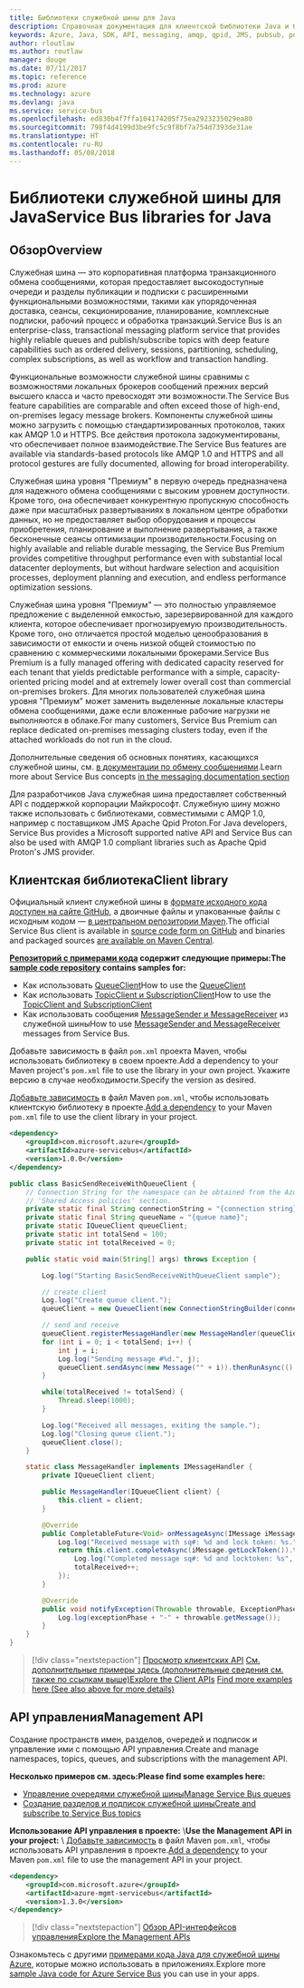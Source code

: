 ```yaml
---
title: Библиотеки служебной шины для Java
description: Справочная документация для клиентской библиотеки Java и библиотек управления служебной шины
keywords: Azure, Java, SDK, API, messaging, amqp, qpid, JMS, pubsub, pub-sub, message broker
author: rloutlaw
ms.author: routlaw
manager: douge
ms.date: 07/11/2017
ms.topic: reference
ms.prod: azure
ms.technology: azure
ms.devlang: java
ms.service: service-bus
ms.openlocfilehash: ed830b4f7ffa104174205f75ea2923235029ea80
ms.sourcegitcommit: 798f4d4199d3be9fc5c9f8bf7a754d7393de31ae
ms.translationtype: HT
ms.contentlocale: ru-RU
ms.lasthandoff: 05/08/2018
---
```

# <a name="service-bus-libraries-for-java"></a><span data-ttu-id="fcb51-104">Библиотеки служебной шины для Java</span><span class="sxs-lookup"><span data-stu-id="fcb51-104">Service Bus libraries for Java</span></span>

## <a name="overview"></a><span data-ttu-id="fcb51-105">Обзор</span><span class="sxs-lookup"><span data-stu-id="fcb51-105">Overview</span></span>

<span data-ttu-id="fcb51-106">Служебная шина — это корпоративная платформа транзакционного обмена сообщениями, которая предоставляет высокодоступные очереди и разделы публикации и подписки с расширенными функциональными возможностями, такими как упорядоченная доставка, сеансы, секционирование, планирование, комплексные подписки, рабочий процесс и обработка транзакций.</span><span class="sxs-lookup"><span data-stu-id="fcb51-106">Service Bus is an enterprise-class, transactional messaging platform service that provides highly reliable queues and publish/subscribe topics with deep feature capabilities such as ordered delivery, sessions, partitioning, scheduling, complex subscriptions, as well as workflow and transaction handling.</span></span>

<span data-ttu-id="fcb51-107">Функциональные возможности служебной шины сравнимы с возможностями локальных брокеров сообщений прежних версий высшего класса и часто превосходят эти возможности.</span><span class="sxs-lookup"><span data-stu-id="fcb51-107">The Service Bus feature capabilities are comparable and often exceed those of high-end, on-premises legacy message brokers.</span></span> <span data-ttu-id="fcb51-108">Компоненты служебной шины можно загрузить с помощью стандартизированных протоколов, таких как AMQP 1.0 и HTTPS. Все действия протокола задокументированы, что обеспечивает полное взаимодействие.</span><span class="sxs-lookup"><span data-stu-id="fcb51-108">The Service Bus features are available via standards-based protocols like AMQP 1.0 and HTTPS and all protocol gestures are fully documented, allowing for broad interoperability.</span></span> 

<span data-ttu-id="fcb51-109">Служебная шина уровня "Премиум" в первую очередь предназначена для надежного обмена сообщениями с высоким уровнем доступности. Кроме того, она обеспечивает конкурентную пропускную способность даже при масштабных развертываниях в локальном центре обработки данных, но не предоставляет выбор оборудования и процессы приобретения, планирование и выполнение развертывания, а также бесконечные сеансы оптимизации производительности.</span><span class="sxs-lookup"><span data-stu-id="fcb51-109">Focusing on highly available and reliable durable messaging, the Service Bus Premium provides competitive throughput performance even with substantial local datacenter deployments, but without hardware selection and acquisition processes, deployment planning and execution, and endless performance optimization sessions.</span></span> 

<span data-ttu-id="fcb51-110">Служебная шина уровня "Премиум" — это полностью управляемое предложение с выделенной емкостью, зарезервированной для каждого клиента, которое обеспечивает прогнозируемую производительность. Кроме того, оно отличается простой моделью ценообразования в зависимости от емкости и очень низкой общей стоимостью по сравнению с коммерческими локальными брокерами.</span><span class="sxs-lookup"><span data-stu-id="fcb51-110">Service Bus Premium is a fully managed offering with dedicated capacity reserved for each tenant that yields predictable performance with a simple, capacity-oriented pricing model and at extremely lower overall cost than commercial on-premises brokers.</span></span> <span data-ttu-id="fcb51-111">Для многих пользователей служебная шина уровня "Премиум" может заменить выделенные локальные кластеры обмена сообщениями, даже если вложенные рабочие нагрузки не выполняются в облаке.</span><span class="sxs-lookup"><span data-stu-id="fcb51-111">For many customers, Service Bus Premium can replace dedicated on-premises messaging clusters today, even if the attached workloads do not run in the cloud.</span></span> 

<span data-ttu-id="fcb51-112">Дополнительные сведения об основных понятиях, касающихся служебной шины, см. [в документации по обмену сообщениями](https://docs.microsoft.com/azure/service-bus-messaging/).</span><span class="sxs-lookup"><span data-stu-id="fcb51-112">Learn more about Service Bus concepts [in the messaging documentation section](https://docs.microsoft.com/azure/service-bus-messaging/)</span></span> 

<span data-ttu-id="fcb51-113">Для разработчиков Java служебная шина предоставляет собственный API с поддержкой корпорации Майкрософт. Служебную шину можно также использовать с библиотеками, совместимыми с AMQP 1.0, например с поставщиком JMS Apache Qpid Proton.</span><span class="sxs-lookup"><span data-stu-id="fcb51-113">For Java developers, Service Bus provides a Microsoft supported native API and Service Bus can also be used with AMQP 1.0 compliant libraries such as Apache Qpid Proton's JMS provider.</span></span>

## <a name="client-library"></a><span data-ttu-id="fcb51-114">Клиентская библиотека</span><span class="sxs-lookup"><span data-stu-id="fcb51-114">Client library</span></span>

<span data-ttu-id="fcb51-115">Официальный клиент служебной шины в [формате исходного кода доступен на сайте GitHub](https://github.com/azure/azure-service-bus-java), а двоичные файлы и упакованные файлы с исходным кодом — [в центральном репозитории Maven](http://search.maven.org/#search%7Cga%7C1%7Ca%3A%22azure-servicebus%22).</span><span class="sxs-lookup"><span data-stu-id="fcb51-115">The official Service Bus client is available in [source code form on GitHub](https://github.com/azure/azure-service-bus-java) and binaries and packaged sources [are available on Maven Central](http://search.maven.org/#search%7Cga%7C1%7Ca%3A%22azure-servicebus%22).</span></span>

<span data-ttu-id="fcb51-116">**[Репозиторий с примерами кода](https://github.com/Azure/azure-service-bus/blob/master/samples/Java/) содержит следующие примеры:**</span><span class="sxs-lookup"><span data-stu-id="fcb51-116">**The [sample code repository](https://github.com/Azure/azure-service-bus/blob/master/samples/Java/) contains samples for:**</span></span>
* <span data-ttu-id="fcb51-117">Как использовать [QueueClient](https://github.com/Azure/azure-service-bus/blob/master/samples/Java/src/com/microsoft/azure/servicebus/samples/BasicSendReceiveWithQueueClient.java)</span><span class="sxs-lookup"><span data-stu-id="fcb51-117">How to use the [QueueClient](https://github.com/Azure/azure-service-bus/blob/master/samples/Java/src/com/microsoft/azure/servicebus/samples/BasicSendReceiveWithQueueClient.java)</span></span>
* <span data-ttu-id="fcb51-118">Как использовать [TopicClient и SubscriptionClient](https://github.com/Azure/azure-service-bus/blob/master/samples/Java/src/com/microsoft/azure/servicebus/samples/BasicSendReceiveWithTopicSubscriptionClient.java)</span><span class="sxs-lookup"><span data-stu-id="fcb51-118">How to use the [TopicClient and SubscriptionClient](https://github.com/Azure/azure-service-bus/blob/master/samples/Java/src/com/microsoft/azure/servicebus/samples/BasicSendReceiveWithTopicSubscriptionClient.java)</span></span>
* <span data-ttu-id="fcb51-119">Как использовать сообщения [MessageSender и MessageReceiver](https://github.com/Azure/azure-service-bus/blob/master/samples/Java/src/com/microsoft/azure/servicebus/samples/SendReceiveWithMessageSenderReceiver.java) из служебной шины</span><span class="sxs-lookup"><span data-stu-id="fcb51-119">How to use [MessageSender and MessageReceiver](https://github.com/Azure/azure-service-bus/blob/master/samples/Java/src/com/microsoft/azure/servicebus/samples/SendReceiveWithMessageSenderReceiver.java) messages from Service Bus.</span></span>

<span data-ttu-id="fcb51-120">Добавьте зависимость в файл `pom.xml` проекта Maven, чтобы использовать библиотеку в своем проекте.</span><span class="sxs-lookup"><span data-stu-id="fcb51-120">Add a dependency to your Maven project's `pom.xml` file to use the library in your own project.</span></span> <span data-ttu-id="fcb51-121">Укажите версию в случае необходимости.</span><span class="sxs-lookup"><span data-stu-id="fcb51-121">Specify the version as desired.</span></span>

<span data-ttu-id="fcb51-122">[Добавьте зависимость](https://maven.apache.org/guides/getting-started/index.html#How_do_I_use_external_dependencies) в файл Maven `pom.xml`, чтобы использовать клиентскую библиотеку в проекте.</span><span class="sxs-lookup"><span data-stu-id="fcb51-122">[Add a dependency](https://maven.apache.org/guides/getting-started/index.html#How_do_I_use_external_dependencies) to your Maven `pom.xml` file to use the client library in your project.</span></span>

```XML
<dependency>
    <groupId>com.microsoft.azure</groupId>
    <artifactId>azure-servicebus</artifactId>
    <version>1.0.0</version>
</dependency>
```

```java
public class BasicSendReceiveWithQueueClient {
    // Connection String for the namespace can be obtained from the Azure portal under the
    // 'Shared Access policies' section.
    private static final String connectionString = "{connection string}";
    private static final String queueName = "{queue name}";
    private static IQueueClient queueClient;
    private static int totalSend = 100;
    private static int totalReceived = 0;

    public static void main(String[] args) throws Exception {

        Log.log("Starting BasicSendReceiveWithQueueClient sample");

        // create client
        Log.log("Create queue client.");
        queueClient = new QueueClient(new ConnectionStringBuilder(connectionString, queueName), ReceiveMode.PeekLock);

        // send and receive
        queueClient.registerMessageHandler(new MessageHandler(queueClient), new MessageHandlerOptions(1, false, Duration.ofMinutes(1)));
        for (int i = 0; i < totalSend; i++) {
            int j = i;
            Log.log("Sending message #%d.", j);
            queueClient.sendAsync(new Message("" + i)).thenRunAsync(() -> { Log.log("Sent message #%d.", j);});
        }

        while(totalReceived != totalSend) {
            Thread.sleep(1000);
        }

        Log.log("Received all messages, exiting the sample.");
        Log.log("Closing queue client.");
        queueClient.close();
    }

    static class MessageHandler implements IMessageHandler {
        private IQueueClient client;

        public MessageHandler(IQueueClient client) {
            this.client = client;
        }

        @Override
        public CompletableFuture<Void> onMessageAsync(IMessage iMessage) {
            Log.log("Received message with sq#: %d and lock token: %s.", iMessage.getSequenceNumber(), iMessage.getLockToken());
            return this.client.completeAsync(iMessage.getLockToken()).thenRunAsync(() -> {
                Log.log("Completed message sq#: %d and locktoken: %s", iMessage.getSequenceNumber(), iMessage.getLockToken());
                totalReceived++;
            });
        }

        @Override
        public void notifyException(Throwable throwable, ExceptionPhase exceptionPhase) {
            Log.log(exceptionPhase + "-" + throwable.getMessage());
        }
    }
}
```

> [!div class="nextstepaction"]
> <span data-ttu-id="fcb51-123">[Просмотр клиентских API](/java/api/overview/azure/servicebus/client)
> [См. дополнительные примеры здесь (дополнительные сведения см. также по ссылкам выше)](https://github.com/Azure/azure-service-bus/blob/master/samples/Java/)</span><span class="sxs-lookup"><span data-stu-id="fcb51-123">[Explore the Client APIs](/java/api/overview/azure/servicebus/client)
[Find more examples here (See also above for more details)](https://github.com/Azure/azure-service-bus/blob/master/samples/Java/)</span></span>

## <a name="management-api"></a><span data-ttu-id="fcb51-124">API управления</span><span class="sxs-lookup"><span data-stu-id="fcb51-124">Management API</span></span>

<span data-ttu-id="fcb51-125">Создание пространств имен, разделов, очередей и подписок и управление ими с помощью API управления.</span><span class="sxs-lookup"><span data-stu-id="fcb51-125">Create and manage namespaces, topics, queues, and subscriptions with the management API.</span></span>

<span data-ttu-id="fcb51-126">**Несколько примеров см. здесь:**</span><span class="sxs-lookup"><span data-stu-id="fcb51-126">**Please find some examples here:**</span></span>
* [<span data-ttu-id="fcb51-127">Управление очередями служебной шины</span><span class="sxs-lookup"><span data-stu-id="fcb51-127">Manage Service Bus queues</span></span>](https://github.com/Azure-Samples/service-bus-java-manage-queue-with-basic-features)
* [<span data-ttu-id="fcb51-128">Создание разделов и подписок служебной шины</span><span class="sxs-lookup"><span data-stu-id="fcb51-128">Create and subscribe to Service Bus topics</span></span>](https://github.com/Azure-Samples/service-bus-java-manage-publish-subscribe-with-basic-features)

<span data-ttu-id="fcb51-129">**Использование API управления в проекте:**
\\</span><span class="sxs-lookup"><span data-stu-id="fcb51-129">**Use the Management API in your project:**
\\</span></span>
<span data-ttu-id="fcb51-130">[Добавьте зависимость](https://maven.apache.org/guides/getting-started/index.html#How_do_I_use_external_dependencies) в файл Maven `pom.xml`, чтобы использовать API управления в проекте.</span><span class="sxs-lookup"><span data-stu-id="fcb51-130">[Add a dependency](https://maven.apache.org/guides/getting-started/index.html#How_do_I_use_external_dependencies) to your Maven `pom.xml` file to use the management API in your project.</span></span>  

```XML
<dependency>
    <groupId>com.microsoft.azure</groupId>
    <artifactId>azure-mgmt-servicebus</artifactId>
    <version>1.3.0</version>
</dependency>
```

> [!div class="nextstepaction"]
> [<span data-ttu-id="fcb51-131">Обзор API-интерфейсов управления</span><span class="sxs-lookup"><span data-stu-id="fcb51-131">Explore the Management APIs</span></span>](/java/api/overview/azure/servicebus/management)

<span data-ttu-id="fcb51-132">Ознакомьтесь с другими [примерами кода Java для служебной шины Azure](https://azure.microsoft.com/resources/samples/?platform=java&term=bus), которые можно использовать в приложениях.</span><span class="sxs-lookup"><span data-stu-id="fcb51-132">Explore more [sample Java code for Azure Service Bus](https://azure.microsoft.com/resources/samples/?platform=java&term=bus) you can use in your apps.</span></span>
